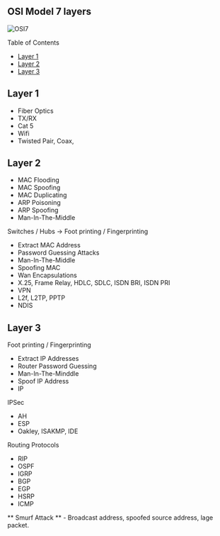 ## OSI Model 7 layers

![OSI7](https://www.cloudflare.com/img/learning/ddos/what-is-a-ddos-attack/osi-model-7-layers.svg)

Table of Contents
- [Layer 1](#layer-1)
- [Layer 2](#layer-2)
- [Layer 3](#layer-3)



## Layer 1

- Fiber Optics
- TX/RX
- Cat 5
- Wifi
- Twisted Pair, Coax,

## Layer 2

- MAC Flooding
- MAC Spoofing
- MAC Duplicating
- ARP Poisoning
- ARP Spoofing
- Man-In-The-Middle

Switches / Hubs   -> Foot printing / Fingerprinting

- Extract MAC Address
- Password Guessing Attacks
- Man-In-The-Middle
- Spoofing MAC
- Wan Encapsulations
- X.25, Frame Relay, HDLC, SDLC, ISDN BRI, ISDN PRI
- VPN
- L2f, L2TP, PPTP
- NDIS

## Layer 3

Foot printing / Fingerprinting

- Extract IP Addresses
- Router Password Guessing
- Man-In-The-Minddle
- Spoof IP Address
- IP

IPSec

- AH
- ESP
- Oakley, ISAKMP, IDE

Routing Protocols

- RIP
- OSPF
- IGRP
- BGP
- EGP
- HSRP
- ICMP

** Smurf Attack ** - Broadcast address, spoofed source address, lage packet.

